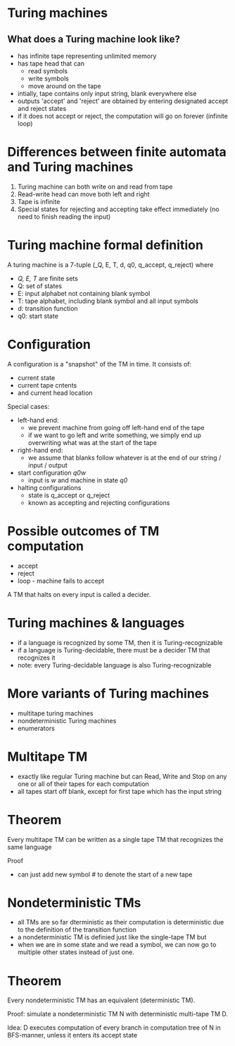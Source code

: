# Turing machines

## What does a Turing machine look like?
  - has infinite tape representing unlimited memory
  - has tape head that can 
    - read symbols
    - write symbols
    - move around on the tape
  - intially, tape contains only input string, blank everywhere else
  - outputs 'accept' and 'reject' are obtained by entering designated accept and reject states
  - if it does not accept or reject, the computation will go on forever (infinite loop)

# Differences between finite automata and Turing machines
  1. Turing machine can both write on and read from tape
  2. Read-write head can move both left and right
  3. Tape is infinite
  4. Special states for rejecting and accepting take effect immediately (no need to finish reading the input)


# Turing machine formal definition
A turing machine is a 7-tuple (_Q, E, T, d, q0, q_accept, q_reject) where
  - _Q, E, T_ are finite sets
  - Q: set of states
  - E: input alphabet not containing blank symbol
  - T: tape alphabet, including blank symbol and all input symbols
  - d: transition function
  - q0: start state


# Configuration
A configuration is a "snapshot" of the TM in time. It consists of:
  - current state
  - current tape cntents
  - and current head location


Special cases: 
  - left-hand end:
    - we prevent machine from going off left-hand end of the tape
    - if we want to go left and write something, we simply end up overwriting what was at the start of the tape
  - right-hand end:
    - we assume that blanks follow whatever is at the end of our string / input / output
  - start configuration _q0w_
    - input is _w_ and machine in state _q0_
  - halting configurations
    - state is q_accept or q_reject
    - known as accepting and rejecting configurations

# Possible outcomes of TM computation
  - accept
  - reject
  - loop - machine fails to accept

A TM that halts on every input is called a decider.

# Turing machines & languages
  - if a language is recognized by some TM, then it is Turing-recognizable
  - if a language is Turing-decidable, there must be a decider TM that recognizes it
  - note: every Turing-decidable language is also Turing-recognizable

# More variants of Turing machines
  - multitape turing machines
  - nondeterministic Turing machines
  - enumerators

# Multitape TM
  - exactly like regular Turing machine but can Read, Write and Stop on any one or all of their tapes for each computation
  - all tapes start off blank, except for first tape which has the input string

# Theorem
Every multitape TM can be written as a single tape TM that recognizes the same language

Proof
  - can just add new symbol # to denote the start of a new tape

# Nondeterministic TMs
  - all TMs are so far dterministic as their computation is deterministic due to the definition of the transition function
  - a nondeterministic TM is definied just like the single-tape TM but
  - when we are in some state and we read a symbol, we can now go to multiple other states instead of just one.

# Theorem
Every nondeterministic TM has an equivalent (deterministic TM).

Proof: simulate a nondeterministic TM N with deterministic multi-tape TM D.

Idea: D executes computation of every branch in computation tree of N in BFS-manner, unless it enters its accept state
